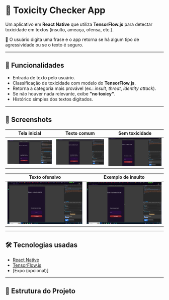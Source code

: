 # 🧠 Toxicity Checker App

Um aplicativo em **React Native** que utiliza **TensorFlow.js** para detectar toxicidade em textos (insulto, ameaça, ofensa, etc.).  

📱 O usuário digita uma frase e o app retorna se há algum tipo de agressividade ou se o texto é seguro.

---

## 🚀 Funcionalidades

- Entrada de texto pelo usuário.  
- Classificação de toxicidade com modelo do **TensorFlow.js**.  
- Retorna a categoria mais provável (ex.: *insult*, *threat*, *identity attack*).  
- Se não houver nada relevante, exibe **"no toxicy"**.  
- Histórico simples dos textos digitados.  

---

## 📸 Screenshots

| Tela inicial | Texto comum | Sem toxicidade |
|--------------|-------------|----------------|
| ![s1](./docs/screenshots/1.jpg) | ![s2](./docs/screenshots/2.jpg) | ![s3](./docs/screenshots/3.jpg) |

| Texto ofensivo | Exemplo de insulto |
|----------------|--------------------|
| ![s4](./docs/screenshots/4.png) | ![s5](./docs/screenshots/5.png) |

---

## 🛠️ Tecnologias usadas

- [React Native](https://reactnative.dev/)  
- [TensorFlow.js](https://www.tensorflow.org/js)  
- [Expo (opcional)]  

---

## 📂 Estrutura do Projeto


